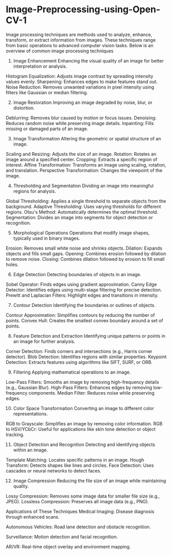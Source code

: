 # Image-Preprocessing-using-Open-CV-1
Image processing techniques are methods used to analyze, enhance, transform, or extract information from images. These techniques range from basic operations to advanced computer vision tasks. Below is an overview of common image processing techniques

1. Image Enhancement
Enhancing the visual quality of an image for better interpretation or analysis.

Histogram Equalization: Adjusts image contrast by spreading intensity values evenly. Sharpening: Enhances edges to make features stand out. Noise Reduction: Removes unwanted variations in pixel intensity using filters like Gaussian or median filtering.

2. Image Restoration
Improving an image degraded by noise, blur, or distortion.

Deblurring: Removes blur caused by motion or focus issues. Denoising: Reduces random noise while preserving image details. Inpainting: Fills missing or damaged parts of an image.

3. Image Transformation
Altering the geometric or spatial structure of an image.

Scaling and Resizing: Adjusts the size of an image. Rotation: Rotates an image around a specified center. Cropping: Extracts a specific region of interest. Affine Transformation: Transforms an image using scaling, rotation, and translation. Perspective Transformation: Changes the viewpoint of the image.

4. Thresholding and Segmentation
Dividing an image into meaningful regions for analysis.

Global Thresholding: Applies a single threshold to separate objects from the background. Adaptive Thresholding: Uses varying thresholds for different regions. Otsu's Method: Automatically determines the optimal threshold. Segmentation: Divides an image into segments for object detection or recognition.

5. Morphological Operations
Operations that modify image shapes, typically used in binary images.

Erosion: Removes small white noise and shrinks objects. Dilation: Expands objects and fills small gaps. Opening: Combines erosion followed by dilation to remove noise. Closing: Combines dilation followed by erosion to fill small holes.

6. Edge Detection
Detecting boundaries of objects in an image.

Sobel Operator: Finds edges using gradient approximation. Canny Edge Detector: Identifies edges using multi-stage filtering for precise detection. Prewitt and Laplacian Filters: Highlight edges and transitions in intensity.

7. Contour Detection
Identifying the boundaries or outlines of objects.

Contour Approximation: Simplifies contours by reducing the number of points. Convex Hull: Creates the smallest convex boundary around a set of points.

8. Feature Detection and Extraction
Identifying unique patterns or points in an image for further analysis.

Corner Detection: Finds corners and intersections (e.g., Harris corner detector). Blob Detection: Identifies regions with similar properties. Keypoint Detection: Extracts features using algorithms like SIFT, SURF, or ORB.

9. Filtering
Applying mathematical operations to an image.

Low-Pass Filters: Smooths an image by removing high-frequency details (e.g., Gaussian Blur). High-Pass Filters: Enhances edges by removing low-frequency components. Median Filter: Reduces noise while preserving edges.

10. Color Space Transformation
Converting an image to different color representations.

RGB to Grayscale: Simplifies an image by removing color information. RGB to HSV/YCbCr: Useful for applications like skin tone detection or object tracking.

11. Object Detection and Recognition
Detecting and identifying objects within an image.

Template Matching: Locates specific patterns in an image. Hough Transform: Detects shapes like lines and circles. Face Detection: Uses cascades or neural networks to detect faces.

12. Image Compression
Reducing the file size of an image while maintaining quality.

Lossy Compression: Removes some image data for smaller file size (e.g., JPEG). Lossless Compression: Preserves all image data (e.g., PNG).

Applications of These Techniques
Medical Imaging: Disease diagnosis through enhanced scans.

Autonomous Vehicles: Road lane detection and obstacle recognition.

Surveillance: Motion detection and facial recognition.

AR/VR: Real-time object overlay and environment mapping.
